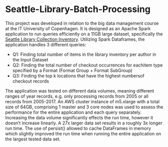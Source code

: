 # Seattle-Library-Batch-Processing
This project was developed in relation to the big data management course at the IT University of Copenhagen. 
It is designed as an Apache Spark application to run queries efficiently on a 11GB large dataset, specifically the [Seattle Library Collection Inventory](https://www.kaggle.com/city-of-seattle/seattle-library-collection-inventory). Utilizing Spark Dataframes, the application handles 3 different queries:
+ Q1: Finding total number of items in the library inventory per author in the Input Dataset
+ Q2: Finding the total number of checkout occurrences for eachitem type specified by a Format (Format Group + Format SubGroup)
+ Q3: Finding the top k locations that have the highest numbersof checkout records

The application was tested on different data volumes, meaning different ranges of year records, e.g. only processing records from 2005 or all records from 2005-2017.
An AWS cluster instance of m5.xlarge with a total size of 64GB, comprising 1 master and 3 core nodes was used to assess the performance for the entire application and each query separately. 
Increasing the data volume significantly effects the run time, however it doesn’t increase linearly. A 27x larger data set results in a roughly 3x longer run time. 
The use of persist() allowed to cache DataFrames in memory which slightly improved the run time when running the entire application on the largest tested data set. 
